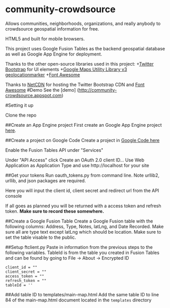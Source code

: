 community-crowdsource
=====================

Allows communities, neighborhoods, organizations, and really anybody to crowdsource geospatial information for free.

HTML5 and built for mobile browsers.

This project uses Google Fusion Tables as the backend geospatial database as well as Google App Engine for deployment.

Thanks to the other open-source libraries used in this project:
+[Twitter Bootstrap](http://twitter.github.com/bootstrap/) for UI elements
+[Google Maps Utility Library v3 geolocationmarker](http://google-maps-utility-library-v3.googlecode.com/svn/trunk/geolocationmarker/docs/reference.html)
+[Font Awesome](http://fortawesome.github.com/Font-Awesome/)


Thanks to [NetCDN](http://www.bootstrapcdn.com/) for hosting the Twitter Bootstrap CDN and [Font Awesome](http://fortawesome.github.com/Font-Awesome/)
#Demo
See the [demo] (http://community-crowdsource.appspot.com)

#Setting it up

Clone the repo

##Create an App Engine project
First create an Google App Engine project [here](https://appengine.google.com/start/createapp?).

##Create a project on Google Code
Create a project in [Google Code here](https://code.google.com/apis/console/)

Enable the Fusion Tables API under "Services"

Under "API Access" click Create an OAuth 2.0 client ID...
Use Web Application as Application Type and use http://localhost for your site 

##Get your tokens
Run oauth_tokens.py from command line.  Note urllib2, urllib, and json packages are required.

Here you will input the client id, client secret and redirect url from the API console

If all goes as planned you will be returned with a access token and refresh token.  **Make sure to record these somewhere.**

##Create a Google Fusion Table
Create a Google Fusion table with the following columns: Address, Type, Notes, latLng, and Date Recorded. Make sure all are type text except latLng which should be location.  Make sure to set the table visable to the public.

##Setup ftclient.py
Paste in information from the previous steps to the following variables.  TableId is from the table you created in Fusion Tables and can be found by going to File -> About -> Encrypted ID

    client_id = ""
    client_secret = ""
    access_token = ""
    refresh_token = ""
    tableId = ''
    
##Add table ID to templates/main-map.html
Add the same table ID to line 84 of the main-map.html document located in the `templates` directory
